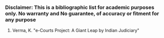 ### Disclaimer: This is a bibliographic list for academic purposes only. No warranty and No guarantee, of accuracy or fitment for any purpose

1. Verma, K. "e-Courts Project: A Giant Leap by Indian Judiciary"
